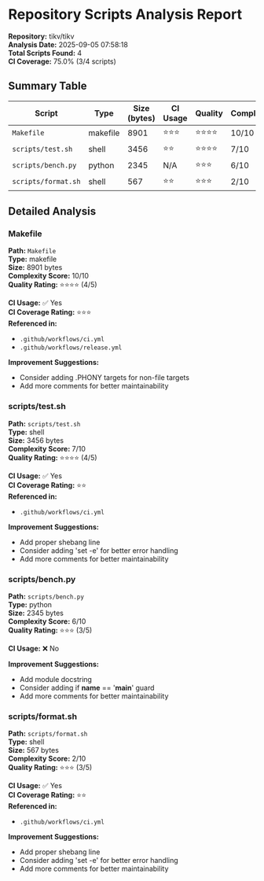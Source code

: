 # Repository Scripts Analysis Report

**Repository:** tikv/tikv  
**Analysis Date:** 2025-09-05 07:58:18  
**Total Scripts Found:** 4  
**CI Coverage:** 75.0% (3/4 scripts)

## Summary Table

| Script | Type | Size (bytes) | CI Usage | Quality | Complexity |
|--------|------|--------------|----------|---------|------------|
| `Makefile` | makefile | 8901 | ⭐⭐⭐ | ⭐⭐⭐⭐ | 10/10 |
| `scripts/test.sh` | shell | 3456 | ⭐⭐ | ⭐⭐⭐⭐ | 7/10 |
| `scripts/bench.py` | python | 2345 | N/A | ⭐⭐⭐ | 6/10 |
| `scripts/format.sh` | shell | 567 | ⭐⭐ | ⭐⭐⭐ | 2/10 |


## Detailed Analysis


### Makefile

**Path:** `Makefile`  
**Type:** makefile  
**Size:** 8901 bytes  
**Complexity Score:** 10/10  
**Quality Rating:** ⭐⭐⭐⭐ (4/5)

**CI Usage:** ✅ Yes  
**CI Coverage Rating:** ⭐⭐⭐  
**Referenced in:**
- `.github/workflows/ci.yml`
- `.github/workflows/release.yml`

**Improvement Suggestions:**
- Consider adding .PHONY targets for non-file targets
- Add more comments for better maintainability

### scripts/test.sh

**Path:** `scripts/test.sh`  
**Type:** shell  
**Size:** 3456 bytes  
**Complexity Score:** 7/10  
**Quality Rating:** ⭐⭐⭐⭐ (4/5)

**CI Usage:** ✅ Yes  
**CI Coverage Rating:** ⭐⭐  
**Referenced in:**
- `.github/workflows/ci.yml`

**Improvement Suggestions:**
- Add proper shebang line
- Consider adding 'set -e' for better error handling
- Add more comments for better maintainability

### scripts/bench.py

**Path:** `scripts/bench.py`  
**Type:** python  
**Size:** 2345 bytes  
**Complexity Score:** 6/10  
**Quality Rating:** ⭐⭐⭐ (3/5)

**CI Usage:** ❌ No

**Improvement Suggestions:**
- Add module docstring
- Consider adding if __name__ == '__main__' guard
- Add more comments for better maintainability

### scripts/format.sh

**Path:** `scripts/format.sh`  
**Type:** shell  
**Size:** 567 bytes  
**Complexity Score:** 2/10  
**Quality Rating:** ⭐⭐⭐ (3/5)

**CI Usage:** ✅ Yes  
**CI Coverage Rating:** ⭐⭐  
**Referenced in:**
- `.github/workflows/ci.yml`

**Improvement Suggestions:**
- Add proper shebang line
- Consider adding 'set -e' for better error handling
- Add more comments for better maintainability
